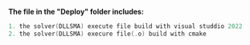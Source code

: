 **The file in the "Deploy" folder includes:**

```cpp
1. the solver(DLLSMA) execute file build with visual studdio 2022
2. the solver(DLLSMA) execure file(.o) build with cmake
```